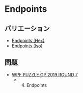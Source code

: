 # Endpoints

## バリエーション
- [Endpoints (Hex)](endpoints-hex.md)
- [Endpoints (Iso)](endpoints-iso.md)

## 問題
- [WPF PUZZLE GP 2019 ROUND 7](../questions/wpfpgp2019-7.md)
	- 4. Endpoints
